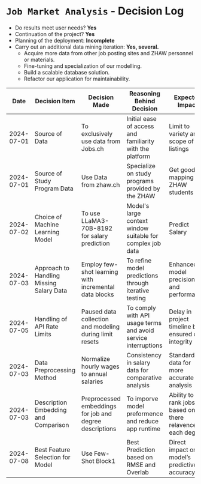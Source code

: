 # `Job Market Analysis` - Decision Log

* Do results meet user needs? **Yes**
* Continuation of the project? **Yes**
* Planning of the deployment: **Incomplete**
* Carry out an additional data mining iteration: **Yes, several.**
    * Acquire more data from other job posting sites and ZHAW personnel or materials.
    * Fine-tuning and specialization of our modelling.
    * Build a scalable database solution.
    * Refactor our application for maintainability.


| Date       | Decision Item                            | Decision Made                                           | Reasoning Behind Decision                                      | Expected Impact                                      | Status      |
|------------|------------------------------------------|---------------------------------------------------------|----------------------------------------------------------------|------------------------------------------------------|-------------|
| 2024-07-01 | Source of Data                           | To exclusively use data from Jobs.ch                    | Initial ease of access and familiarity with the platform       | Limit to variety and scope of job listings           | Done        |
| 2024-07-01 | Source of Study Program Data             | Use Data from zhaw.ch                                   | Specialize on study programs provided by the ZHAW              | Get good mapping for ZHAW students                   | Done        |
| 2024-07-02 | Choice of Machine Learning Model         | To use LLaMA3-70B-8192 for salary prediction            | Model's large context window suitable for complex job data     | Predict Salary                                       | Implemented |
| 2024-07-03 | Approach to Handling Missing Salary Data | Employ few-shot learning with incremental data blocks   | To refine model predictions through iterative testing          | Enhanced model precision and performance             | Completed   |
| 2024-07-05 | Handling of API Rate Limits              | Paused data collection and modeling during limit resets | To comply with API usage terms and avoid service interruptions | Delay in project timeline but ensured data integrity | Completed   |
| 2024-07-03 | Data Preprocessing Method                | Normalize hourly wages to annual salaries               | Consistency in salary data for comparative analysis            | Standardized data for more accurate analysis         | Completed   |
| 2024-07-03 | Description Embedding and Comparison     | Preprocessed embeddings for job and degree descriptions | To imporve model preformence and reduce app runtime            | Ability to rank jobs based on there relavence to each degree       | Completed |
| 2024-07-08 | Best Feature Selection for Model         | Use Few-Shot Block1                                     | Best Prediction based on RMSE and Overlab                      | Direct impact on model’s predictive accuracy         | Implemented |

